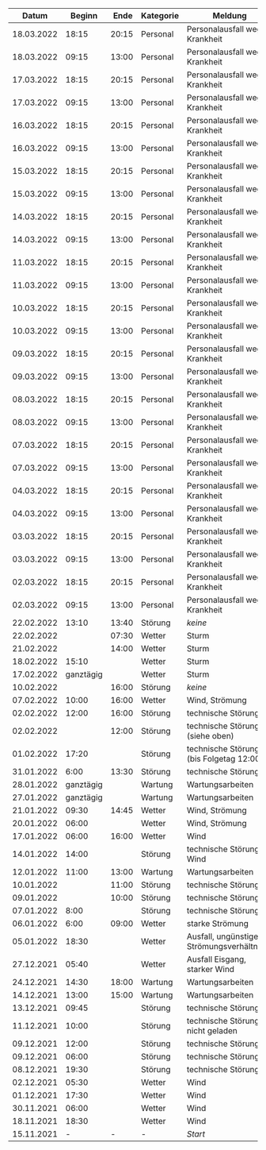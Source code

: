 | Datum      | Beginn | Ende   | Kategorie | Meldung |
|------------|--------|--------|-----------|---------|
| 18.03.2022 | 18:15  | 20:15  | Personal  | Personalausfall wegen Krankheit |
| 18.03.2022 | 09:15  | 13:00  | Personal  | Personalausfall wegen Krankheit |
| 17.03.2022 | 18:15  | 20:15  | Personal  | Personalausfall wegen Krankheit |
| 17.03.2022 | 09:15  | 13:00  | Personal  | Personalausfall wegen Krankheit |
| 16.03.2022 | 18:15  | 20:15  | Personal  | Personalausfall wegen Krankheit |
| 16.03.2022 | 09:15  | 13:00  | Personal  | Personalausfall wegen Krankheit |
| 15.03.2022 | 18:15  | 20:15  | Personal  | Personalausfall wegen Krankheit |
| 15.03.2022 | 09:15  | 13:00  | Personal  | Personalausfall wegen Krankheit |
| 14.03.2022 | 18:15  | 20:15  | Personal  | Personalausfall wegen Krankheit |
| 14.03.2022 | 09:15  | 13:00  | Personal  | Personalausfall wegen Krankheit |
| 11.03.2022 | 18:15  | 20:15  | Personal  | Personalausfall wegen Krankheit |
| 11.03.2022 | 09:15  | 13:00  | Personal  | Personalausfall wegen Krankheit |
| 10.03.2022 | 18:15  | 20:15  | Personal  | Personalausfall wegen Krankheit |
| 10.03.2022 | 09:15  | 13:00  | Personal  | Personalausfall wegen Krankheit |
| 09.03.2022 | 18:15  | 20:15  | Personal  | Personalausfall wegen Krankheit |
| 09.03.2022 | 09:15  | 13:00  | Personal  | Personalausfall wegen Krankheit |
| 08.03.2022 | 18:15  | 20:15  | Personal  | Personalausfall wegen Krankheit |
| 08.03.2022 | 09:15  | 13:00  | Personal  | Personalausfall wegen Krankheit |
| 07.03.2022 | 18:15  | 20:15  | Personal  | Personalausfall wegen Krankheit |
| 07.03.2022 | 09:15  | 13:00  | Personal  | Personalausfall wegen Krankheit |
| 04.03.2022 | 18:15  | 20:15  | Personal  | Personalausfall wegen Krankheit |
| 04.03.2022 | 09:15  | 13:00  | Personal  | Personalausfall wegen Krankheit |
| 03.03.2022 | 18:15  | 20:15  | Personal  | Personalausfall wegen Krankheit |
| 03.03.2022 | 09:15  | 13:00  | Personal  | Personalausfall wegen Krankheit |
| 02.03.2022 | 18:15  | 20:15  | Personal  | Personalausfall wegen Krankheit |
| 02.03.2022 | 09:15  | 13:00  | Personal  | Personalausfall wegen Krankheit |
| 22.02.2022 | 13:10  | 13:40  | Störung   | *keine* |
| 22.02.2022 |        | 07:30  | Wetter    | Sturm |
| 21.02.2022 |        | 14:00  | Wetter    | Sturm |
| 18.02.2022 | 15:10  |        | Wetter    | Sturm |
| 17.02.2022 | ganztägig  |    | Wetter    | Sturm |
| 10.02.2022 |        | 16:00  | Störung   | *keine* |
| 07.02.2022 | 10:00  | 16:00  | Wetter    | Wind, Strömung |
| 02.02.2022 | 12:00  | 16:00  | Störung   | technische Störung |
| 02.02.2022 |        | 12:00  | Störung   | technische Störung (siehe oben) |
| 01.02.2022 | 17:20  |        | Störung   | technische Störung (bis Folgetag 12:00) |
| 31.01.2022 | 6:00   | 13:30	 | Störung   | technische Störung |
| 28.01.2022 | ganztägig |     | Wartung   | Wartungsarbeiten |
| 27.01.2022 | ganztägig |     | Wartung   | Wartungsarbeiten |
| 21.01.2022 | 09:30  | 14:45  | Wetter    | Wind, Strömung |
| 20.01.2022 | 06:00  |        | Wetter    | Wind, Strömung |
| 17.01.2022 | 06:00  | 16:00  | Wetter    | Wind |
| 14.01.2022 | 14:00  |        | Störung   | technische Störung, Wind |
| 12.01.2022 | 11:00  | 13:00  | Wartung   |	Wartungsarbeiten |
| 10.01.2022 |        | 11:00  | Störung   | technische Störung |
| 09.01.2022 |        | 10:00  | Störung   | technische Störung |
| 07.01.2022 | 8:00   |        | Störung   | technische Störung |
| 06.01.2022 | 6:00   | 09:00  | Wetter    | starke Strömung | 
| 05.01.2022 | 18:30	|        | Wetter    | Ausfall, ungünstige Strömungsverhältnisse | 
| 27.12.2021 | 05:40	|        | Wetter    | Ausfall	Eisgang, starker Wind | 
| 24.12.2021 | 14:30  | 18:00  | Wartung   | Wartungsarbeiten |
| 14.12.2021 | 13:00	| 15:00  | Wartung   | Wartungsarbeiten |
| 13.12.2021 | 09:45	|        | Störung   | technische Störung |
| 11.12.2021 | 10:00	|        | Störung   | technische Störung, nicht geladen |
| 09.12.2021 | 12:00	|        | Störung   | technische Störung |
| 09.12.2021 | 06:00	|        | Störung   | technische Störung |
| 08.12.2021 | 19:30	|        | Störung   | technische Störung |
| 02.12.2021 | 05:30	|        | Wetter    | Wind |
| 01.12.2021 | 17:30	|        | Wetter    | Wind |
| 30.11.2021 | 06:00  |        | Wetter    | Wind |
| 18.11.2021 | 18:30  |        | Wetter    | Wind |
| 15.11.2021 | -	    | -      | -         | *Start* |
